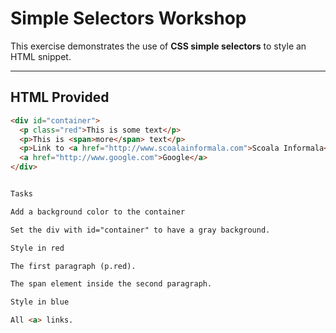 # Simple Selectors Workshop

This exercise demonstrates the use of **CSS simple selectors** to style an HTML snippet.

---

## HTML Provided

```html
<div id="container">
  <p class="red">This is some text</p>
  <p>This is <span>more</span> text</p>
  <p>Link to <a href="http://www.scoalainformala.com">Scoala Informala</a></p>
  <a href="http://www.google.com">Google</a>
</div>


Tasks

Add a background color to the container

Set the div with id="container" to have a gray background.

Style in red

The first paragraph (p.red).

The span element inside the second paragraph.

Style in blue

All <a> links.